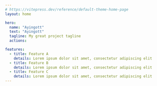 ```yaml
---
# https://vitepress.dev/reference/default-theme-home-page
layout: home

hero:
  name: "Ayingott"
  text: "Ayingott"
  tagline: My great project tagline
  actions:

features:
  - title: Feature A
    details: Lorem ipsum dolor sit amet, consectetur adipiscing elit
  - title: Feature B
    details: Lorem ipsum dolor sit amet, consectetur adipiscing elit
  - title: Feature C
    details: Lorem ipsum dolor sit amet, consectetur adipiscing elit
---
```

